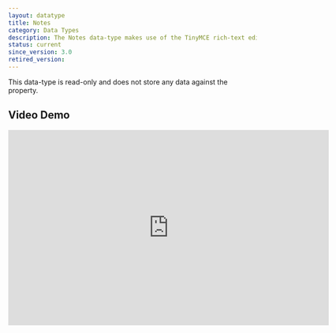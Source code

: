 ```yaml
---
layout: datatype
title: Notes
category: Data Types
description: The Notes data-type makes use of the TinyMCE rich-text editor to display instructional messages for content editors.
status: current
since_version: 3.0
retired_version: 
---
```


This data-type is read-only and does not store any data against the property.

## Video Demo
<iframe src="http://www.screenr.com/embed/O4Ms" width="650" height="396" frameborder="0">&nbsp;</iframe>
